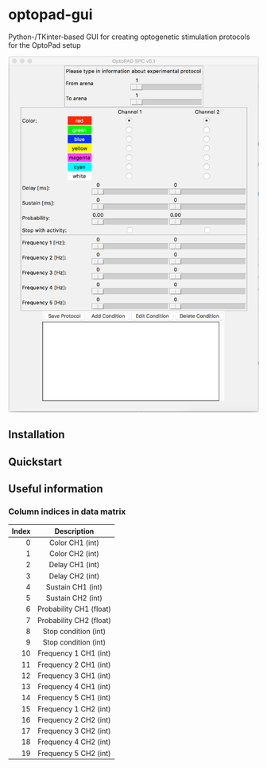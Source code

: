 # optopad-gui
Python-/TKinter-based GUI for creating optogenetic stimulation protocols for the OptoPad setup 

![alt text](./screenshots/demo.png "This is awesome")

## Installation

## Quickstart

## Useful information

### Column indices in data matrix
| Index         | Description   |
| ------------: |:-------------:|
| 0             | Color CH1 (int) |
| 1             | Color CH2 (int) |
| 2             | Delay CH1 (int) |
| 3             | Delay CH2 (int) |
| 4             | Sustain CH1 (int) |
| 5             | Sustain CH2 (int) |
| 6             | Probability CH1 (float) |
| 7             | Probability CH2 (float) |
| 8             | Stop condition (int) |
| 9             | Stop condition (int) |
| 10            | Frequency 1 CH1 (int) |
| 11            | Frequency 2 CH1 (int) |
| 12            | Frequency 3 CH1 (int) |
| 13            | Frequency 4 CH1 (int) |
| 14            | Frequency 5 CH1 (int) |
| 15            | Frequency 1 CH2 (int) |
| 16            | Frequency 2 CH2 (int) |
| 17            | Frequency 3 CH2 (int) |
| 18            | Frequency 4 CH2 (int) |
| 19            | Frequency 5 CH2 (int) |
